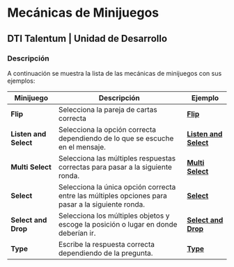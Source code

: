 # Mecánicas de Minijuegos
## DTI Talentum | Unidad de Desarrollo
### Descripción
A continuación se muestra la lista de las mecánicas de minijuegos con sus ejemplos:

| **Minijuego**              | Descripción                                                          | Ejemplo                                                                                             |
| -------------------------- | -------------------------------------------------------------------- | -------------------------------------------------------------------------------------------------- |
| **Flip** | Selecciona la pareja de cartas correcta  | **[Flip](https://talentumlab.github.io/DTI-Unity-Docs/Mecanicas/Flip%20W/index.html)** |
| **Listen and Select**       | Selecciona la opción correcta dependiendo de lo que se escuche en el mensaje.   | **[Listen and Select](https://talentumlab.github.io/DTI-Unity-Docs/Mecanicas/Listen_And_Select%20W/index.html)** |
| **Multi Select**      | Selecciona las múltiples respuestas correctas para pasar a la siguiente ronda.   | **[Multi Select](https://talentumlab.github.io/DTI-Unity-Docs/Mecanicas/Multi_Select%20W/index.html)** |
| **Select**           | Selecciona la única opción correcta entre las múltiples opciones para pasar a la siguiente ronda. | **[Select](https://drive.google.com/file/d/1lVl_8FHI4XZV-4kfltiTrOJ-f8OLk-ir/view?usp=sharing)** |
| **Select and Drop**     | Selecciona los múltiples objetos y escoge la posición o lugar en donde deberían ir.   | **[Select and Drop](https://drive.google.com/file/d/1lVl_8FHI4XZV-4kfltiTrOJ-f8OLk-ir/view?usp=sharing)** |
| **Type** | Escribe la respuesta correcta dependiendo de la pregunta. | **[Type](https://drive.google.com/file/d/1lVl_8FHI4XZV-4kfltiTrOJ-f8OLk-ir/view?usp=sharing)** |
